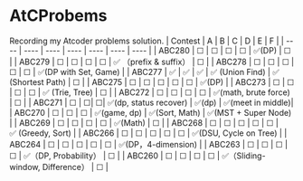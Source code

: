 # AtCProbems
Recording my Atcoder problems solution.
|  Contest   | A  | B | C | D | E | F |
|  ----  | ----  | ---- | ---- | ---- | ---- | ---- |
| ABC280 | &#9744; | &#9744; | &#9744; | &#9744; | &#x2705;(DP) | &#9744; |
| ABC279 | &#9744; | &#9744; | &#9744; | &#9744; | ✅ （prefix & suffix） | &#9744; |
| ABC278 | &#9744; | &#9744; | &#9744; | &#9744; | &#9744; | &#x2705;(DP with Set, Game) |
| ABC277 | &#x2705; | &#x2705; | ✅ | ✅ (Union Find) | ✅ (Shortest Path) | &#9744; |
| ABC275 | &#9744; | &#9744; | &#9744; | &#9744; | &#9744; | &#x2705;(DP) |
| ABC273 | &#9744; | &#9744; | &#9744; | &#9744; | &#x2705; (Trie, Tree) | &#9744; |
| ABC272 | &#9744; | &#9744; | &#9744; | &#9744;            | &#x2705;(math, brute force) | &#9744; |
| ABC271  | &#9744; | &#9744;| &#9744;| &#X2705;(dp, status recover) | &#x2705;(dp) | &#x2705;(meet in middle)|
| ABC270 | &#9744; | &#9744; | &#9744; | &#x2705;(game, dp) | &#X2705;(Sort, Math) | &#X2705;(MST + Super Node) |
| ABC269 | &#9744; | &#9744; | &#9744; | &#9744; | &#X2705;(Math)              | &#9744; |
| ABC268 | &#9744; | &#9744; | &#9744; | &#9744; | &#9744; | &#X2705; (Greedy, Sort) |
| ABC266 | &#9744; | &#9744; | &#9744; | &#9744; | &#9744; | &#X2705;(DSU, Cycle on Tree) |
| ABC264 | &#9744; | &#9744; | &#9744; | &#9744; | &#9744; | &#X2705;(DP，4-dimension) |
| ABC263 | &#9744; | &#9744; | &#9744; | &#9744; | &#X2705;（DP, Probability） | &#9744; |
| ABC260 | &#9744; | &#9744; | &#9744; | &#9744; | &#X2705;（Sliding-window, Difference） | &#9744; |


